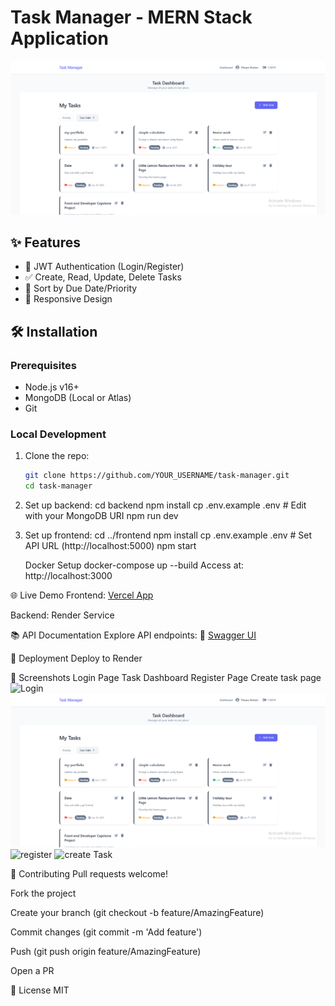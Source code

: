 # Task Manager - MERN Stack Application

![App Screenshot](./screenshots/UserDashboard.png)

## ✨ Features
- 🔐 JWT Authentication (Login/Register)
- ✅ Create, Read, Update, Delete Tasks
- 📅 Sort by Due Date/Priority
- 🎨 Responsive Design

## 🛠️ Installation

### Prerequisites
- Node.js v16+
- MongoDB (Local or Atlas)
- Git

### Local Development
1. Clone the repo:
   ```bash
   git clone https://github.com/YOUR_USERNAME/task-manager.git
   cd task-manager

2. Set up backend:
   cd backend
   npm install
   cp .env.example .env  # Edit with your MongoDB URI
   npm run dev

3. Set up frontend:
   cd ../frontend
   npm install
   cp .env.example .env  # Set API URL (http://localhost:5000)
   npm start 

   Docker Setup
docker-compose up --build
Access at: http://localhost:3000

🌐 Live Demo
Frontend: [Vercel App](https://task-manager-git-main-thisarashehankavindas-projects.vercel.app)

Backend: Render Service

📚 API Documentation
Explore API endpoints:
🔗 [Swagger UI](http://localhost:5000/api-docs/)

🚀 Deployment
Deploy to Render

📸 Screenshots
Login Page	Task Dashboard  Register Page  Create task page
![Login](./screenshots/LoginUser.png)	![Dashboard](./screenshots/UserDashboard.png) ![register](./screenshots/RegisterUser.png)  ![create Task](./screenshots/createTask.png)


🤝 Contributing
Pull requests welcome!

Fork the project

Create your branch (git checkout -b feature/AmazingFeature)

Commit changes (git commit -m 'Add feature')

Push (git push origin feature/AmazingFeature)

Open a PR

📜 License
MIT  